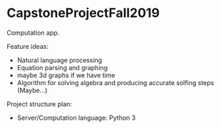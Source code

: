 # CapstoneProjectFall2019
Computation app.

Feature ideas:

- Natural language processing
- Equation parsing and graphing
- maybe 3d graphs if we have time
- Algorithm for solving algebra and producing accurate solfing steps (Maybe...)




Project structure plan:

- Server/Computation language: Python 3

